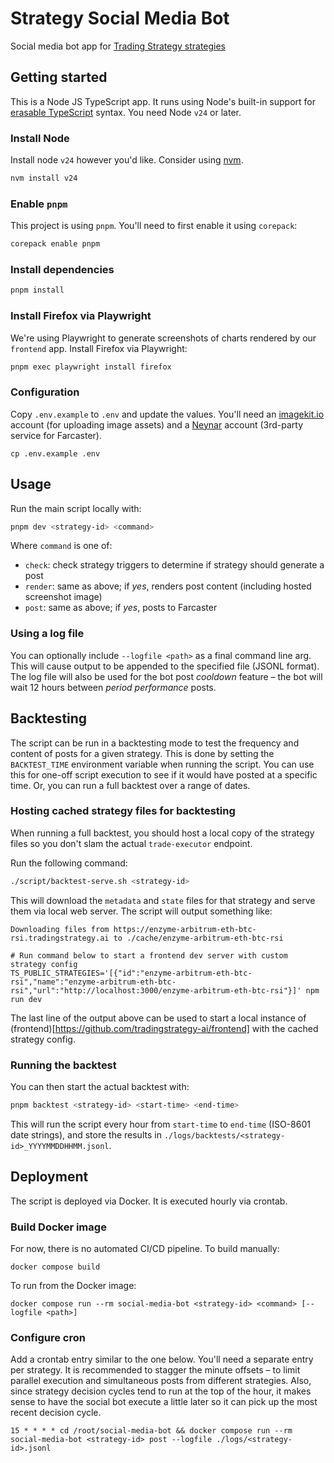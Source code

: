 # Strategy Social Media Bot

Social media bot app for [Trading Strategy strategies](https://tradingstrategy.ai/strategies)

## Getting started

This is a Node JS TypeScript app. It runs using Node's built-in support for
[erasable TypeScript](https://devblogs.microsoft.com/typescript/announcing-typescript-5-8-beta/#the---erasablesyntaxonly-option) syntax. You need Node `v24` or later.

### Install Node

Install node `v24` however you'd like. Consider using [nvm](https://github.com/nvm-sh/nvm).

```bash
nvm install v24
```

### Enable `pnpm`

This project is using `pnpm`. You'll need to first enable it using `corepack`:

```bash
corepack enable pnpm
```

### Install dependencies

```bash
pnpm install
```

### Install Firefox via Playwright

We're using Playwright to generate screenshots of charts rendered by our `frontend` app. Install
Firefox via Playwright:

```bash
pnpm exec playwright install firefox
```

### Configuration

Copy `.env.example` to `.env` and update the values. You'll need an
[imagekit.io](https://github.com/imagekit-developer/imagekit-nodejs) account (for uploading image
assets) and a [Neynar](https://docs.neynar.com/reference/quickstart) account (3rd-party service
for Farcaster).

```
cp .env.example .env
```

## Usage

Run the main script locally with:

```bash
pnpm dev <strategy-id> <command>
```

Where `command` is one of:
- `check`: check strategy triggers to determine if strategy should generate a post
- `render`: same as above; if _yes_, renders post content (including hosted screenshot image)
- `post`: same as above; if _yes_, posts to Farcaster

### Using a log file

You can optionally include `--logfile <path>` as a final command line arg. This will cause output
to be appended to the specified file (JSONL format). The log file will also be used for the bot
post _cooldown_ feature – the bot will wait 12 hours between _period performance_ posts.


## Backtesting

The script can be run in a backtesting mode to test the frequency and content of posts for a given
strategy. This is done by setting the `BACKTEST_TIME` environment variable when running the script.
You can use this for one-off script execution to see if it would have posted at a specific time.
Or, you can run a full backtest over a range of dates.

### Hosting cached strategy files for backtesting

When running a full backtest, you should host a local copy of the strategy files so you don't slam
the actual `trade-executor` endpoint.

Run the following command:

```bash
./script/backtest-serve.sh <strategy-id>
```

This will download the `metadata` and `state` files for that strategy and serve them via local web
server. The script will output something like:

```
Downloading files from https://enzyme-arbitrum-eth-btc-rsi.tradingstrategy.ai to ./cache/enzyme-arbitrum-eth-btc-rsi

# Run command below to start a frontend dev server with custom strategy config
TS_PUBLIC_STRATEGIES='[{"id":"enzyme-arbitrum-eth-btc-rsi","name":"enzyme-arbitrum-eth-btc-rsi","url":"http://localhost:3000/enzyme-arbitrum-eth-btc-rsi"}]' npm run dev
```

The last line of the output above can be used to start a local instance of
(frontend)[https://github.com/tradingstrategy-ai/frontend] with the cached strategy config.

### Running the backtest

You can then start the actual backtest with:

```bash
pnpm backtest <strategy-id> <start-time> <end-time>
```

This will run the script every hour from `start-time` to `end-time` (ISO-8601 date strings), and store the results in
`./logs/backtests/<strategy-id>_YYYYMMDDHHMM.jsonl`.

## Deployment

The script is deployed via Docker. It is executed hourly via crontab.

### Build Docker image

For now, there is no automated CI/CD pipeline. To build manually:

```
docker compose build
```

To run from the Docker image:

```
docker compose run --rm social-media-bot <strategy-id> <command> [--logfile <path>]
```

### Configure cron

Add a crontab entry similar to the one below. You'll need a separate entry per strategy. It is recommended to stagger
the minute offsets – to limit parallel execution and simultaneous posts from different strategies. Also, since
strategy decision cycles tend to run at the top of the hour, it makes sense to have the social bot execute a little
later so it can pick up the most recent decision cycle.

```crontab
15 * * * * cd /root/social-media-bot && docker compose run --rm social-media-bot <strategy-id> post --logfile ./logs/<strategy-id>.jsonl
```
